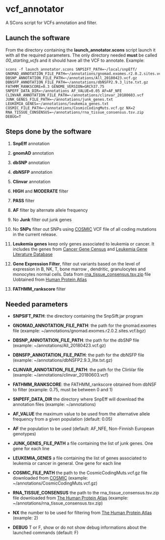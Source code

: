 # vcf_annotator

A SCons script for VCFs annotation and filter.

## Launch the software

From the directory containing the **launch_annotator.scons** script launch it with all the required parameters. The only directory needed **must** be called *00_starting_vcfs* and it should have all the VCF to annotate.
Example:

```
scons -f launch_annotator.scons SNPSIFT_PATH=~/local/snpEff/ GNOMAD_ANNOTATION_FILE_PATH=~/annotations/gnomad.exomes.r2.0.2.sites.vcf.bgz DBSNP_ANNOTATION_FILE_PATH=~/annotations/All_20180423.vcf.gz DBNSFP_ANNOTATION_FILE_PATH=~/annotations/dbNSFP2.9.3_lite.txt.gz   FATHMM_RANKSCORE=0.3 GENOME_VERSION=GRCh37.75 SNPEFF_DATA_DIR=~/annotations AF_VALUE=0.05 AF=AF_NFE  CLINVAR_ANNOTATION_FILE_PATH=~/annotations/clinvar_20180603.vcf JUNK_GENES_FILE_PATH=~/annotations/junk_genes.txt LEUKEMIA_GENES=~/annotations/leukemia_genes.txt COSMIC_FILE_PATH=~/annotations/CosmicCodingMuts.vcf.gz NX=2 RNA_TISSUE_CONSENSUS=~/annotations/rna_tissue_consensus.tsv.zip DEBUG=T
```

## Steps done by the software

1. **SnpEff** annotation 

2. **gnomAD** annotation

3. **dbSNP** annotation

4. **dbNSFP** annotation

5. **Clinvar** annotation

6. **HIGH** and **MODERATE** filter

7. **PASS** filter

8. **AF** filter by alternate allele frequency

9. No **Junk** filter out junk genes

10. No **SNPs** filter out SNPs using [COSMIC](https://cancer.sanger.ac.uk/cosmic) VCF file of all coding mutations in the current release.

11. **Leukemia genes** keep only genes associated to leukemia or cancer. It includes the genes from [Cancer Gene Census](https://cancer.sanger.ac.uk/census#cl_search) and [Leukemia Gene Literature Database](http://soft.bioinfo-minzhao.org/lgl/)

12. **Gene Expression Filter**, filter out variants based on the level of expression in B, NK, T, bone marrow , dendritic, granulocytes and monocytes normal cells. Data from [rna_tissue_consensus.tsv.zip](https://www.proteinatlas.org/about/download) file Uobtained from [Human Protein Atlas](https://www.proteinatlas.org/about) 

13. **FATHMM_rankscore** filter


## Needed parameters

- **SNPSIFT_PATH**: the directory containing the SnpSift.jar program

- **GNOMAD_ANNOTATION_FILE_PATH**: the path for the gnomad.exomes file (example: ~/annotations/gnomad.exomes.r2.0.2.sites.vcf.bgz)

- **DBSNP_ANNOTATION_FILE_PATH**: the path for the dbSNP file (example: ~/annotations/All_20180423.vcf.gz)

- **DBNSFP_ANNOTATION_FILE_PATH**: the path for the dbNSFP file (example: ~/annotations/dbNSFP2.9.3_lite.txt.gz)

- **CLINVAR_ANNOTATION_FILE_PATH**: the path for the ClinVar file (example: ~/annotations/clinvar_20180603.vcf)

- **FATHMM_RANKSCORE**: the FATHMM_rankscore obtained from dbNSF to filter (example: 0.75, must be between 0 and 1)

- **SNPEFF_DATA_DIR** the directory where SnpEff will download the annotation files (example: ~/annotations)

-  **AF_VALUE** the maximum value to be used from the alternative allele frequency from a given population (default: 0.05)

- **AF** the population to be used (default: AF_NFE, Non-Finnish European genotypes)

- **JUNK_GENES_FILE_PATH** a file containing the list of junk genes. One gene for each line

- **LEUKEMIA_GENES** a file containing the list of genes associated to leukemia or cancer in general. One gene for each line

- **COSMIC_FILE_PATH** the path to the CosmicCodingMuts.vcf.gz file downloaded from [COSMIC](https://cancer.sanger.ac.uk/cosmic) (example: ~/annotations/CosmicCodingMuts.vcf.gz)

- **RNA_TISSUE_CONSENSUS** the path to the rna_tissue_consensus.tsv.zip file downloaded from [The Human Protein Atlas](https://www.proteinatlas.org) (example: ~/annotations/rna_tissue_consensus.tsv.zip)

- **NX** the number to be used for filtering from [The Human Protein Atlas](https://www.proteinatlas.org) (example: 2)

- **DEBUG** T or F, show or do not show debug informations about the launched commands (default: F)
